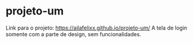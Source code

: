 # projeto-um
Link para o projeto: <a href="https://ailafelixx.github.io/projeto-um/">https://ailafelixx.github.io/projeto-um/</a>
 A tela de login somente com a parte de design, sem funcionalidades.
